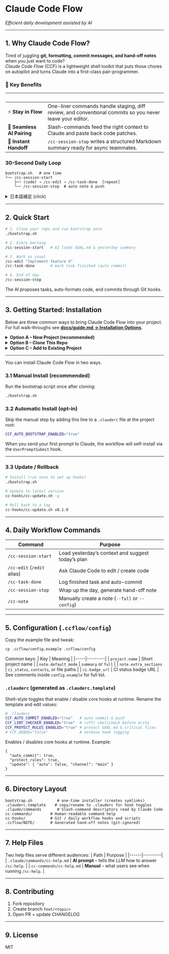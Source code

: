 # Claude Code Flow

_Efficient daily development assisted by AI_

---

## 1. Why Claude Code Flow?

Tired of juggling **git, formatting, commit messages, and hand-off notes** when you just want to code?  
_Claude Code Flow_ (CCF) is a lightweight shell toolkit that puts those chores on autopilot and turns Claude into a first-class pair-programmer.

### 🚀 Key Benefits
| &nbsp; |  |
|---|---|
| ⚡ **Stay in Flow** | One-liner commands handle staging, diff review, and conventional commits so you never leave your editor. |
| 🤝 **Seamless AI Pairing** | Slash-commands feed the right context to Claude and paste back code patches. |
| 📝 **Instant Handoff** | `/cc-session-stop` writes a structured Markdown summary ready for async teammates. |

### 30-Second Daily Loop
```text
bootstrap.sh   # one time
└── /cc-session-start
    ├── (code) → /cc-edit → /cc-task-done  [repeat]
    └── /cc-session-stop  # auto note & push
```

<details>
<summary>日本語補足 (click)</summary>
CCF は **Claude Code と並走するためのシェルツール集**です。日々の開発サイクル（開始→編集→タスク完了→作業内容や進捗をまとめて記録＆プッシュ→終わり）をワンライナーで支援し、フォーマット・コミット・引き継ぎノート作成・自動プッシュをすべて自動化します。
</details>

---

## 2. Quick Start
```bash
# 1. Clone your repo and run bootstrap once
./bootstrap.sh

# 2. Every morning
/cc-session-start   # AI loads GOAL.md & yesterday summary

# 3. Work as usual
/cc-edit "Implement feature X"
/cc-task-done       # mark task finished (auto commit)

# 4. End of day
/cc-session-stop
```
The AI proposes tasks, auto-formats code, and commits through Git hooks.

---

## 3. Getting Started: Installation

Below are three common ways to bring Claude Code Flow into your project. For full walk-throughs see **[docs/guide.md → Installation Options](docs/guide.md#installation-options)**.

<details>
<summary><strong>Option A – New Project (recommended)</strong></summary>

```bash
# 1. Create a repo from the GitHub template UI
# 2. Then locally:
git clone https://github.com/<you>/<new-project>.git
cd <new-project>
./bootstrap.sh   # one-time setup
claude           # open chat, then
> /cc-session-start
```
</details>

<details>
<summary><strong>Option B – Clone This Repo</strong></summary>

```bash
git clone https://github.com/tsutomu-n/cc-flow.git
cd cc-flow
# (optional) scrub history for a fresh start	rm -rf .git && git init && git add . && git commit -m "Initial commit"
./bootstrap.sh
```
You now have the workflow’s own history; ideal for hacking on CCF itself.
</details>

<details>
<summary><strong>Option C – Add to Existing Project</strong></summary>

```bash
# from your repo root
curl -L https://github.com/tsutomu-n/cc-flow/archive/main.zip -o ccf.zip
unzip ccf.zip -d ccf-tmp && rm ccf.zip
cp -r ccf-tmp/cc-flow-main/{cc-hooks,cc-commands,settings.json,.clauderc.template,bootstrap.sh} .
cat ccf-tmp/cc-flow-main/.gitignore >> .gitignore
rm -rf ccf-tmp
./bootstrap.sh
```
</details>

---


You can install Claude Code Flow in two ways.

### 3.1 Manual Install (recommended)
Run the bootstrap script once after cloning:

```bash
./bootstrap.sh
```

### 3.2 Automatic Install (opt-in)
Skip the manual step by adding this line to a `.clauderc` file at the project root:

```bash
CCF_AUTO_BOOTSTRAP_ENABLED="true"
```
When you send your first prompt to Claude, the workflow will self-install via the `UserPromptSubmit` hook.

---

### 3.3 Update / Rollback
```bash
# Install (run once to set up hooks)
./bootstrap.sh

# Update to latest version
cc-hooks/cc-update.sh -y

# Roll back to a tag
cc-hooks/cc-update.sh v0.1.0
```

---

## 4. Daily Workflow Commands
| Command | Purpose |
|---------|---------|
| `/cc-session-start` | Load yesterday’s context and suggest today’s plan |
| `/cc-edit` (`/edit` alias) | Ask Claude Code to edit / create code |
| `/cc-task-done`    | Log finished task and auto-commit |
| `/cc-session-stop` | Wrap up the day, generate hand-off note |
| `/cc-note`         | Manually create a note (`--full` or `--config`) |

---

## 5. Configuration (`.ccflow/config`)
Copy the example file and tweak:
```bash
cp .ccflow/config.example .ccflow/config
```
Common keys:
| Key | Meaning |
|-----|---------|
| `project.name` | Short project name |
| `note.default_mode` | `summary` or `full` |
| `note.extra_sections` | `ci_status`, `contacts`, or file paths |
| `ci.badge_url` | CI status badge URL |
See comments inside `config.example` for full list.

### `.clauderc` (generated as `.clauderc.template`)
Shell-style toggles that enable / disable core hooks at runtime. Rename the template and edit values:
```bash
# .clauderc
CCF_AUTO_COMMIT_ENABLED="true"   # auto commit & push
CCF_LINT_CHECKER_ENABLED="true"  # ruff/ shellcheck before write
CCF_PROTECT_RULES_ENABLED="true" # protect GOAL.md & critical files
# CCF_DEBUG="false"              # verbose hook logging
```
Enables / disables core hooks at runtime. Example:
```jsonc
{
  "auto_commit": true,
  "protect_rules": true,
  "update": { "auto": false, "channel": "main" }
}
```

---

## 6. Directory Layout
```text
bootstrap.sh           # one-time installer (creates symlinks)
.clauderc.template    # copy/rename to .clauderc for hook toggles
.claude/commands       # Slash-command descriptors read by Claude Code
cc-commands/        # Human-readable command help
cc-hooks/           # Git / daily workflow hooks and scripts
.ccflow/NOTE/       # Generated hand-off notes (git-ignored)
```

---

## 7. Help Files
Two help files serve different audiences:
| Path | Purpose |
|------|---------|
| `.claude/commands/cc-help.md` | **AI prompt** – tells the LLM how to answer `/cc-help`. |
| `cc-commands/cc-help.md`     | **Manual** – what users see when running `/cc-help`. |

---

## 8. Contributing
1. Fork repository  
2. Create branch `feat/<topic>`  
3. Open PR + update CHANGELOG

---

## 9. License
MIT
